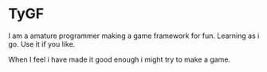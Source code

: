 TyGF
====
I am a amature programmer making a game framework for fun. Learning as i go. Use it if you like. 


When I feel i have made it good enough i might try to make a game.



